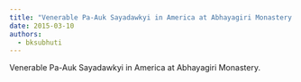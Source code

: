 ```yaml
---
title: "Venerable Pa-Auk Sayadawkyi in America at Abhayagiri Monastery."
date: 2015-03-10
authors: 
  - bksubhuti
---
```


Venerable Pa-Auk Sayadawkyi in America at Abhayagiri Monastery.﻿



